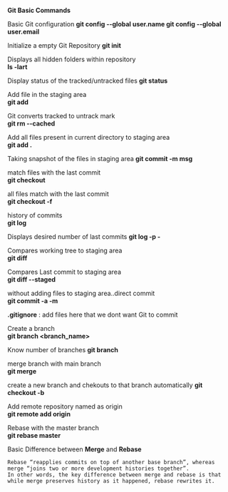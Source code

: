 **Git Basic Commands**

Basic Git configuration
    **git config --global user.name <username>**
    **git config --global user.email <email>**

  
Initialize a empty Git Repository
    **git init** 

Displays all hidden folders within repository  
    **ls -lart** 

Display status of the tracked/untracked files
    **git status** 

Add file in the staging area  
    **git add <FILE>** 

Git converts tracked to untrack mark  
    **git rm --cached <FILE>** 
  
Add all files present in current directory to staging area  
    **git add .** 

Taking snapshot of the files in staging area
    **git commit -m msg** 
  
match files with the last commit  
    **git checkout <FILE>** 

all files match with the last commit  
    **git checkout -f** 

history of commits  
    **git log** 
  
Displays desired number of last commits
    **git log -p -<number>** 
  
Compares working tree to staging area  
    **git diff**
  
Compares Last commit to staging area  
    **git diff --staged** 
  
without adding files to staging area..direct commit  
    **git commit -a -m <msg>** 

**.gitignore** : add files here that we dont want Git to commit
  
Create a branch  
    **git branch <branch_name>**

Know number of branches
    **git branch**
  
merge branch with main branch  
    **git merge <branchname>** 
  
create a new branch and chekouts to that branch automatically 
    **git checkout -b <newbranchname>**

Add remote repository named as origin  
    **git remote add origin <url>** 

Rebase with the master branch   
    **git rebase master**  
  
 Basic Difference between **Merge** and **Rebase**
  
    Rebase “reapplies commits on top of another base branch”, whereas merge “joins two or more development histories together”. 
    In other words, the key difference between merge and rebase is that while merge preserves history as it happened, rebase rewrites it.
